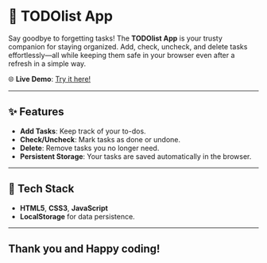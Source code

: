# 📝 TODOlist App  

Say goodbye to forgetting tasks! The **TODOlist App** is your trusty companion for staying organized. Add, check, uncheck, and delete tasks effortlessly—all while keeping them safe in your browser even after a refresh in a simple way.  

🌐 **Live Demo**: [Try it here!](https://<LeaHamp.github.io/toDoListApp/)  

---

## ✨ Features  
- **Add Tasks**: Keep track of your to-dos.  
- **Check/Uncheck**: Mark tasks as done or undone.  
- **Delete**: Remove tasks you no longer need.  
- **Persistent Storage**: Your tasks are saved automatically in the browser.  

---

## 🚀 Tech Stack  
- **HTML5**, **CSS3**, **JavaScript**  
- **LocalStorage** for data persistence.  

---

## Thank you  and Happy coding!
